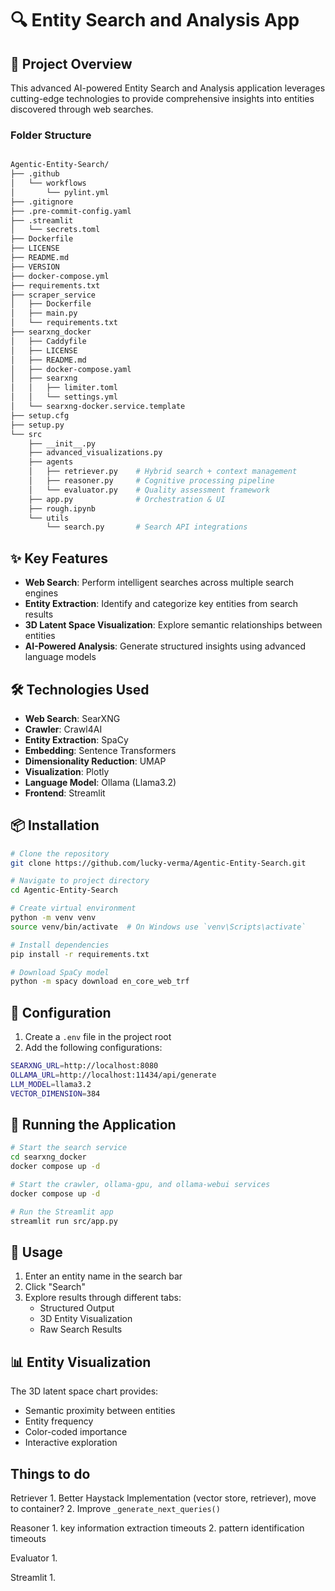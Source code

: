 # 🔍 Entity Search and Analysis App

## 🚀 Project Overview

This advanced AI-powered Entity Search and Analysis application leverages cutting-edge technologies to provide comprehensive insights into entities discovered through web searches.

### Folder Structure

```bash

Agentic-Entity-Search/
├── .github
│   └── workflows
│       └── pylint.yml
├── .gitignore
├── .pre-commit-config.yaml
├── .streamlit
│   └── secrets.toml
├── Dockerfile
├── LICENSE
├── README.md
├── VERSION
├── docker-compose.yml
├── requirements.txt
├── scraper_service
│   ├── Dockerfile
│   ├── main.py
│   └── requirements.txt
├── searxng_docker
│   ├── Caddyfile
│   ├── LICENSE
│   ├── README.md
│   ├── docker-compose.yaml
│   ├── searxng
│   │   ├── limiter.toml
│   │   └── settings.yml
│   └── searxng-docker.service.template
├── setup.cfg
├── setup.py
└── src
    ├── __init__.py
    ├── advanced_visualizations.py
    ├── agents
    │   ├── retriever.py    # Hybrid search + context management
    │   ├── reasoner.py     # Cognitive processing pipeline
    │   └── evaluator.py    # Quality assessment framework
    ├── app.py              # Orchestration & UI
    ├── rough.ipynb
    └── utils
        └── search.py       # Search API integrations

```

## ✨ Key Features

- **Web Search**: Perform intelligent searches across multiple search engines
- **Entity Extraction**: Identify and categorize key entities from search results
- **3D Latent Space Visualization**: Explore semantic relationships between entities
- **AI-Powered Analysis**: Generate structured insights using advanced language models

## 🛠 Technologies Used

- **Web Search**: SearXNG
- **Crawler**: Crawl4AI
- **Entity Extraction**: SpaCy
- **Embedding**: Sentence Transformers
- **Dimensionality Reduction**: UMAP
- **Visualization**: Plotly
- **Language Model**: Ollama (Llama3.2)
- **Frontend**: Streamlit

## 📦 Installation

```bash
# Clone the repository
git clone https://github.com/lucky-verma/Agentic-Entity-Search.git

# Navigate to project directory
cd Agentic-Entity-Search

# Create virtual environment
python -m venv venv
source venv/bin/activate  # On Windows use `venv\Scripts\activate`

# Install dependencies
pip install -r requirements.txt

# Download SpaCy model
python -m spacy download en_core_web_trf
```

## 🔧 Configuration

1. Create a `.env` file in the project root
2. Add the following configurations:

``` bash
SEARXNG_URL=http://localhost:8080
OLLAMA_URL=http://localhost:11434/api/generate
LLM_MODEL=llama3.2
VECTOR_DIMENSION=384
```

## 🚀 Running the Application

```bash
# Start the search service
cd searxng_docker
docker compose up -d
```

```bash
# Start the crawler, ollama-gpu, and ollama-webui services
docker compose up -d
```

```bash
# Run the Streamlit app
streamlit run src/app.py
```

## 🌟 Usage

1. Enter an entity name in the search bar
2. Click "Search"
3. Explore results through different tabs:
   - Structured Output
   - 3D Entity Visualization
   - Raw Search Results

## 📊 Entity Visualization

The 3D latent space chart provides:

- Semantic proximity between entities
- Entity frequency
- Color-coded importance
- Interactive exploration

## Things to do

Retriever
    1. Better Haystack Implementation (vector store, retriever), move to container?
    2. Improve `_generate_next_queries()`

Reasoner
    1. key information extraction timeouts
    2. pattern identification timeouts

Evaluator
    1.

Streamlit
    1.
